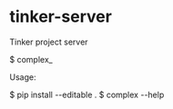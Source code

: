 # tinker-server
Tinker project server


$ complex_


Usage:

  $ pip install --editable .
  $ complex --help